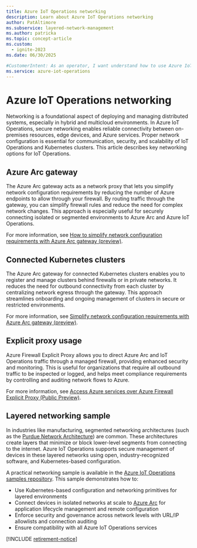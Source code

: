 ```yaml
---
title: Azure IoT Operations networking
description: Learn about Azure IoT Operations networking
author: PatAltimore
ms.subservice: layered-network-management
ms.author: patricka
ms.topic: concept-article
ms.custom:
  - ignite-2023
ms.date: 06/30/2025

#CustomerIntent: As an operator, I want understand how to use Azure IoT Operations networking to secure my devices.
ms.service: azure-iot-operations
---
```


# Azure IoT Operations networking

Networking is a foundational aspect of deploying and managing distributed systems, especially in hybrid and multicloud environments. In Azure IoT Operations, secure networking enables reliable connectivity between on-premises resources, edge devices, and Azure services. Proper network configuration is essential for communication, security, and scalability of IoT Operations and Kubernetes clusters. This article describes key networking options for IoT Operations.

## Azure Arc gateway

The Azure Arc gateway acts as a network proxy that lets you simplify network configuration requirements by reducing the number of Azure endpoints to allow through your firewall. By routing traffic through the gateway, you can simplify firewall rules and reduce the need for complex network changes. This approach is especially useful for securely connecting isolated or segmented environments to Azure Arc and Azure IoT Operations.

For more information, see [How to simplify network configuration requirements with Azure Arc gateway (preview)](/azure/azure-arc/servers/arc-gateway).

## Connected Kubernetes clusters

The Azure Arc gateway for connected Kubernetes clusters enables you to register and manage clusters behind firewalls or in private networks. It reduces the need for outbound connectivity from each cluster by centralizing network egress through the gateway. This approach streamlines onboarding and ongoing management of clusters in secure or restricted environments.

For more information, see [Simplify network configuration requirements with Azure Arc gateway (preview)](/azure/azure-arc/kubernetes/arc-gateway-simplify-networking).

## Explicit proxy usage

Azure Firewall Explicit Proxy allows you to direct Azure Arc and IoT Operations traffic through a managed firewall, providing enhanced security and monitoring. This is useful for organizations that require all outbound traffic to be inspected or logged, and helps meet compliance requirements by controlling and auditing network flows to Azure.

For more information, see [Access Azure services over Azure Firewall Explicit Proxy (Public Preview)](/azure/azure-arc/azure-firewall-explicit-proxy).

## Layered networking sample

In industries like manufacturing, segmented networking architectures (such as the [Purdue Network Architecture](https://en.wikipedia.org/wiki/Purdue_Enterprise_Reference_Architecture)) are common. These architectures create layers that minimize or block lower-level segments from connecting to the internet. Azure IoT Operations supports secure management of devices in these layered networks using open, industry-recognized software, and Kubernetes-based configuration.

A practical networking sample is available in the [Azure IoT Operations samples repository](https://github.com/PatAltimore/explore-iot-operations/tree/patricka-layered-network/samples/layered-networking). This sample demonstrates how to:

- Use Kubernetes-based configuration and networking primitives for layered environments
- Connect devices in isolated networks at scale to [Azure Arc](/azure/azure-arc/) for application lifecycle management and remote configuration
- Enforce security and governance across network levels with URL/IP allowlists and connection auditing
- Ensure compatibility with all Azure IoT Operations services

[!INCLUDE [retirement-notice](includes/retirement-notice.md)]